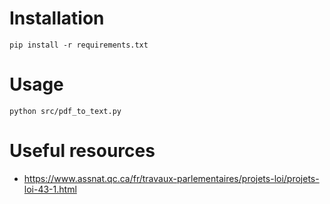 # Installation

```
pip install -r requirements.txt
```

# Usage

```
python src/pdf_to_text.py
```

# Useful resources

- https://www.assnat.qc.ca/fr/travaux-parlementaires/projets-loi/projets-loi-43-1.html
